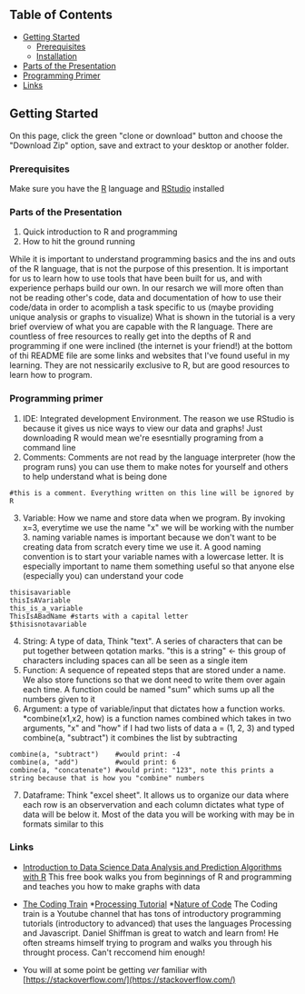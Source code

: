 <!-- TABLE OF CONTENTS -->
## Table of Contents

* [Getting Started](#getting-started)
  * [Prerequisites](#prerequisites)
  * [Installation](#installation)
* [Parts of the Presentation](#parts-of-the-presentation)
* [Programming Primer](#pragramming-primer)
* [Links](#Links)



<!-- GETTING STARTED -->
## Getting Started

On this page, click the green "clone or download" button and choose the "Download Zip" option, save and extract to your desktop or another folder.

### Prerequisites

Make sure you have the [R](https://cran.r-project.org/) language and 
[RStudio](https://rstudio.com/products/rstudio/) installed


### Parts of the Presentation
1. Quick introduction to R and programming
2. How to hit the ground running

While it is important to understand programming basics and the ins and outs of the R language, that is not the purpose of this presention. It is important for us to learn how to use tools that have been built for us, and with experience perhaps build our own.
In our resarch we will more often than not be reading other's code, data and documentation of how to use their code/data in order to acomplish a task specific to us (maybe providing unique analysis or graphs to visualize)
What is shown in the tutorial is a very brief overview of what you are capable with the R language. There are countless of free resources to really get into the depths of R and programming if one were inclined (the internet is your friend!) at the bottom of thi README file are some links and websites that I've found useful in my learning. They are not nessicarily exclusive to R, but are good resources to learn how to program.

### Programming primer

1. IDE: Integrated development Environment. The reason we use RStudio is because it gives us nice ways to view our data and graphs! Just downloading R would mean we're esesntially programing from a command line
2. Comments: Comments are not read by the language interpreter (how the program runs) you can use them to make notes for yourself and others to help understand what is being done
```{r}
#this is a comment. Everything written on this line will be ignored by R
```
3. Variable: How we name and store data when we program. By invoking x=3, everytime we use the name "x" we will be working with the number 3. naming variable names is important because we don't want to be creating data from scratch every time we use it.
A good naming convention is to start your variable names with a lowercase letter. It is especially important to name them something useful so that anyone else (especially you) can understand your code
```{R}
thisisavariable
thisIsAVariable
this_is_a_variable
ThisIsABadName #starts with a capital letter
$thisisnotavariable
```
4. String: A type of data, Think "text". A series of characters that can be put together between qotation marks.
"this is a string" <- this group of characters including spaces can all be seen as a single item
5. Function: A sequence of repeated steps that are stored under a name. We also store functions so that we dont need to write them over again each time. A function could be named "sum" which sums up all the numbers given to it
6. Argument: a type of variable/input that dictates how a function works.
*combine(x1,x2, how) is a function names combined which takes in two arguments, "x" and "how"
if I had two lists of data a = (1, 2, 3) and typed combine(a, "subtract") it combines the list by subtracting
```{r}
combine(a, "subtract")    #would print: -4
combine(a, "add")         #would print: 6
combine(a, "concatenate") #would print: "123", note this prints a string because that is how you "combine" numbers
```
7. Dataframe: Think "excel sheet". It allows us to organize our data where each row is an observervation and each column dictates what type of data will be below it. Most of the data you will be working with may be in formats similar to this

### Links
* [Introduction to Data Science
Data Analysis and Prediction Algorithms with R](https://rafalab.github.io/dsbook/)
  This free book walks you from beginnings of R and programming and teaches you how to make graphs with data

* [The Coding Train](https://www.youtube.com/user/shiffman)
  *[Processing Tutorial](https://www.youtube.com/playlist?list=PLRqwX-V7Uu6ZYJC7L-r6rX6utt6wwJCyi)
  *[Nature of Code](https://www.youtube.com/playlist?list=PLRqwX-V7Uu6aFlwukCmDf0-1-uSR7mklK)
  The Coding train is a Youtube channel that has tons of introductory programming tutorials (introductory to advanced) that uses the languages Processing and Javascript. Daniel Shiffman is great to watch and learn from! He often streams himself trying to program and walks you through his throught process. Can't reccomend him enough!
* You will at some point be getting _ver_ familiar with [https://stackoverflow.com/](https://stackoverflow.com/)
